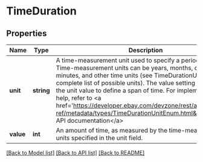 # TimeDuration

## Properties
Name | Type | Description | Notes
------------ | ------------- | ------------- | -------------
**unit** | **string** | A time-measurement unit used to specify a period of time. Time-measurement units can be years, months, days, hours, minutes, and other time units (see TimeDurationUnitEnum for a complete list of possible units). The value setting is applied to the unit value to define a span of time. For implementation help, refer to &lt;a href&#x3D;&#39;https://developer.ebay.com/devzone/rest/api-ref/metadata/types/TimeDurationUnitEnum.html&#39;&gt;eBay API documentation&lt;/a&gt; | [optional] 
**value** | **int** | An amount of time, as measured by the time-measurement units specified in the unit field. | [optional] 

[[Back to Model list]](../README.md#documentation-for-models) [[Back to API list]](../README.md#documentation-for-api-endpoints) [[Back to README]](../README.md)


